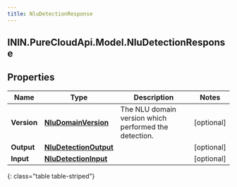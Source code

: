 ```yaml
---
title: NluDetectionResponse
---
```

## ININ.PureCloudApi.Model.NluDetectionResponse

## Properties

|Name | Type | Description | Notes|
|------------ | ------------- | ------------- | -------------|
| **Version** | [**NluDomainVersion**](NluDomainVersion.html) | The NLU domain version which performed the detection. | [optional] |
| **Output** | [**NluDetectionOutput**](NluDetectionOutput.html) |  | [optional] |
| **Input** | [**NluDetectionInput**](NluDetectionInput.html) |  | [optional] |
{: class="table table-striped"}


